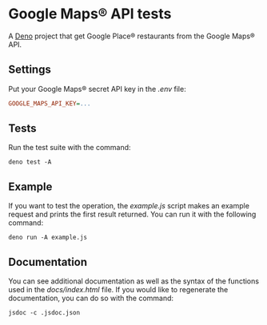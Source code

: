 # Google Maps® API tests

A [Deno](https://github.com/denoland/docland) project that get Google Place® restaurants from the Google Maps® API.

## Settings

Put your Google Maps® secret API key in the *.env* file:

```ini
GOOGLE_MAPS_API_KEY=...
```

## Tests

Run the test suite with the command:

```shell
deno test -A
```

## Example

If you want to test the operation, the *example.js* script makes an example request and prints the first result returned. You can run it with the following command:

```shell
deno run -A example.js
```

## Documentation

You can see additional documentation as well as the syntax of the functions used in the *docs/index.html* file. If you would like to regenerate the documentation, you can do so with the command:

```shell
jsdoc -c .jsdoc.json
```
